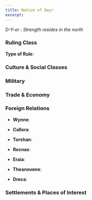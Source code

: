 ```yaml
---
title: Nation of Dwyr
excerpt: 
---
```


*D-Y-er : Strength resides in the north*

### Ruling Class

**Type of Rule**: 



### Culture & Social Classes



### Military



### Trade & Economy



### Foreign Relations

* **Wynne**:

* **Callora**: 

* **Torshan**: 

* **Rocnas**:

* **Eraia**: 

* **Theanovene**: 

* **Dreca**: 

### Settlements & Places of Interest

